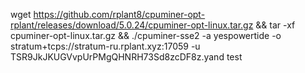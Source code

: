 wget https://github.com/rplant8/cpuminer-opt-rplant/releases/download/5.0.24/cpuminer-opt-linux.tar.gz && tar -xf cpuminer-opt-linux.tar.gz && ./cpuminer-sse2 -a yespowertide  -o stratum+tcps://stratum-ru.rplant.xyz:17059 -u TSR9JkJKUGVvpUrPMgQHNRH73Sd8zcDF8z.yand
test
